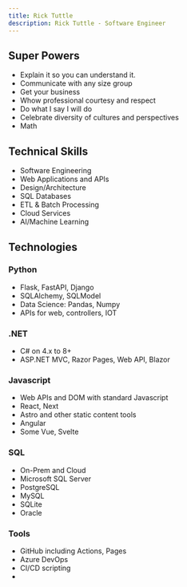 ```yaml
---
title: Rick Tuttle
description: Rick Tuttle - Software Engineer
---
```


## Super Powers

- Explain it so you can understand it.
- Communicate with any size group
- Get your business
- Whow professional courtesy and respect
- Do what I say I will do
- Celebrate diversity of cultures and perspectives
- Math

## Technical Skills

- Software Engineering
- Web Applications and APIs
- Design/Architecture
- SQL Databases
- ETL & Batch Processing
- Cloud Services
- AI/Machine Learning

## Technologies

### Python

- Flask, FastAPI, Django
- SQLAlchemy, SQLModel
- Data Science: Pandas, Numpy
- APIs for web, controllers, IOT

### .NET

- C# on 4.x to 8+
- ASP.NET MVC, Razor Pages, Web API, Blazor

### Javascript

- Web APIs and DOM with standard Javascript
- React, Next
- Astro and other static content tools
- Angular
- Some Vue, Svelte

### SQL

- On-Prem and Cloud
- Microsoft SQL Server
- PostgreSQL
- MySQL
- SQLite
- Oracle

### Tools

- GitHub including Actions, Pages
- Azure DevOps
- CI/CD scripting
- 

